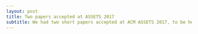 ```yaml
---
layout: post
title: Two papers accepted at ASSETS 2017
subtitle: We had two short papers accepted at ACM ASSETS 2017, to be held in Baltimore, Oct 29-Nov 2. One focuses on in-context crowdsourced smartphone support for blind people. The second presents personalizable virtual layers to improve system-wide non-visual accessibility to smartphones. Congrats to André and the SOS team. See you in Baltimore!
---
```

